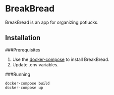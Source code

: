 # BreakBread
BreakBread is an app for organizing potlucks.


## Installation
###Prerequisites
1.  Use the [docker-compose](https://docs.docker.com/compose/install/) to install BreakBread.
2.  Update .env variables.

###Running
```
docker-compose build
docker-compose up
```
